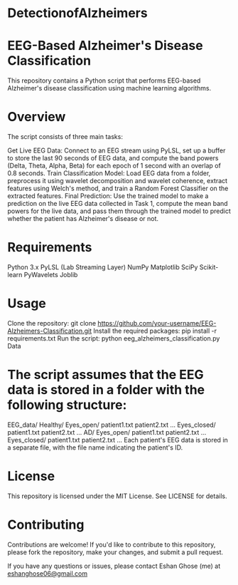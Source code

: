 # DetectionofAlzheimers
# EEG-Based Alzheimer's Disease Classification
This repository contains a Python script that performs EEG-based Alzheimer's disease classification using machine learning algorithms.

# Overview
The script consists of three main tasks:

Get Live EEG Data: Connect to an EEG stream using PyLSL, set up a buffer to store the last 90 seconds of EEG data, and compute the band powers (Delta, Theta, Alpha, Beta) for each epoch of 1 second with an overlap of 0.8 seconds.
Train Classification Model: Load EEG data from a folder, preprocess it using wavelet decomposition and wavelet coherence, extract features using Welch's method, and train a Random Forest Classifier on the extracted features.
Final Prediction: Use the trained model to make a prediction on the live EEG data collected in Task 1, compute the mean band powers for the live data, and pass them through the trained model to predict whether the patient has Alzheimer's disease or not.

# Requirements
Python 3.x
PyLSL (Lab Streaming Layer)
NumPy
Matplotlib
SciPy
Scikit-learn
PyWavelets
Joblib

# Usage
Clone the repository: git clone https://github.com/your-username/EEG-Alzheimers-Classification.git
Install the required packages: pip install -r requirements.txt
Run the script: python eeg_alzheimers_classification.py
Data

# The script assumes that the EEG data is stored in a folder with the following structure:
EEG_data/
Healthy/
Eyes_open/
patient1.txt
patient2.txt
...
Eyes_closed/
patient1.txt
patient2.txt
...
AD/
Eyes_open/
patient1.txt
patient2.txt
...
Eyes_closed/
patient1.txt
patient2.txt
...
Each patient's EEG data is stored in a separate file, with the file name indicating the patient's ID.

# License
This repository is licensed under the MIT License. See LICENSE for details.

# Contributing
Contributions are welcome! If you'd like to contribute to this repository, please fork the repository, make your changes, and submit a pull request.

If you have any questions or issues, please contact Eshan Ghose (me) at eshanghose06@gmail.com
